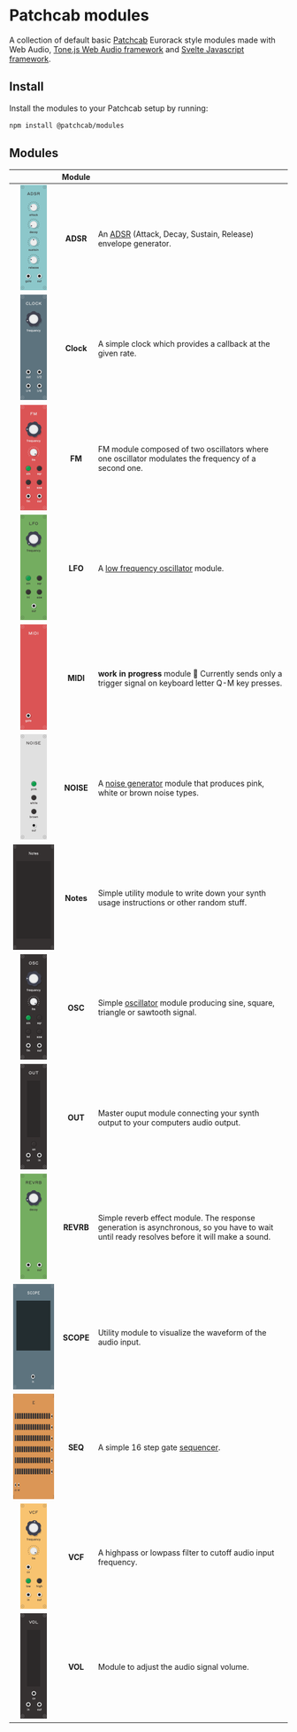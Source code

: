 # Patchcab modules

A collection of default basic [Patchcab](https://github.com/spectrome/patchcab) Eurorack style modules made with Web Audio, [Tone.js Web Audio framework](https://github.com/Tonejs/Tone.js/) and [Svelte Javascript framework](https://github.com/sveltejs/svelte).

## Install

Install the modules to your Patchcab setup by running:

```bash
npm install @patchcab/modules
```

## Modules

|                                                                       |  Module   |                                                                                                                                             |
| :-------------------------------------------------------------------: | :-------: | ------------------------------------------------------------------------------------------------------------------------------------------- |
|  <img src="./modules/adsr.png" alt="ADSR" width="48" height="190" />  | **ADSR**  | An [ADSR](<https://en.wikipedia.org/wiki/Envelope_(music)#ADSR>) (Attack, Decay, Sustain, Release) envelope generator.                      |
| <img src="./modules/clock.png" alt="Clock" width="48" height="190" /> | **Clock** | A simple clock which provides a callback at the given rate.                                                                                 |
|    <img src="./modules/fm.png" alt="FM" width="48" height="190" />    |  **FM**   | FM module composed of two oscillators where one oscillator modulates the frequency of a second one.                                         |
|   <img src="./modules/lfo.png" alt="LFO" width="48" height="190" />   |  **LFO**  | A [low frequency oscillator](https://en.wikipedia.org/wiki/Low-frequency_oscillation) module.                                               |
|  <img src="./modules/midi.png" alt="MIDI" width="48" height="190" />  | **MIDI**  | **work in progress** module 😬 Currently sends only a trigger signal on keyboard letter Q-M key presses.                                    |
| <img src="./modules/noise.png" alt="NOISE" width="48" height="190" /> | **NOISE** | A [noise generator](https://en.wikipedia.org/wiki/Noise_generator) module that produces pink, white or brown noise types.                   |
| <img src="./modules/notes.png" alt="Notes" width="96" height="190" /> | **Notes** | Simple utility module to write down your synth usage instructions or other random stuff.                                                    |
|   <img src="./modules/osc.png" alt="OSC" width="48" height="190" />   |  **OSC**  | Simple [oscillator](https://en.wikipedia.org/wiki/Electronic_oscillator) module producing sine, square, triangle or sawtooth signal.        |
|   <img src="./modules/out.png" alt="OUT" width="48" height="190" />   |  **OUT**  | Master ouput module connecting your synth output to your computers audio output.                                                            |
| <img src="./modules/revrb.png" alt="REVRB" width="48" height="190" /> | **REVRB** | Simple reverb effect module. The response generation is asynchronous, so you have to wait until ready resolves before it will make a sound. |
| <img src="./modules/scope.png" alt="SCOPE" width="96" height="190" /> | **SCOPE** | Utility module to visualize the waveform of the audio input.                                                                                |
|  <img src="./modules/seq.png" alt="SEQ" width="256" height="190" />   |  **SEQ**  | A simple 16 step gate [sequencer](https://en.wikipedia.org/wiki/Music_sequencer).                                                           |
|   <img src="./modules/vcf.png" alt="VCF" width="48" height="190" />   |  **VCF**  | A highpass or lowpass filter to cutoff audio input frequency.                                                                               |
|   <img src="./modules/vol.png" alt="VOL" width="48" height="190" />   |  **VOL**  | Module to adjust the audio signal volume.                                                                                                   |
